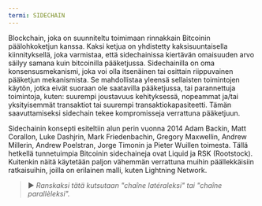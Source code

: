 ```yaml
---
termi: SIDECHAIN
---
```


Blockchain, joka on suunniteltu toimimaan rinnakkain Bitcoinin päälohkoketjun kanssa. Kaksi ketjua on yhdistetty kaksisuuntaisella kiinnityksellä, joka varmistaa, että sidechainissa kiertävän omaisuuden arvo säilyy samana kuin bitcoinilla pääketjussa. Sidechainilla on oma konsensusmekanismi, joka voi olla itsenäinen tai osittain riippuvainen pääketjun mekanismista. Se mahdollistaa yleensä sellaisten toimintojen käytön, jotka eivät suoraan ole saatavilla pääketjussa, tai parannettuja toimintoja, kuten: suurempi joustavuus kehityksessä, nopeammat ja/tai yksityisemmät transaktiot tai suurempi transaktiokapasiteetti. Tämän saavuttamiseksi sidechain tekee kompromisseja verrattuna pääketjuun.

Sidechainin konsepti esiteltiin alun perin vuonna 2014 Adam Backin, Matt Corallon, Luke Dashjrin, Mark Friedenbachin, Gregory Maxwellin, Andrew Millerin, Andrew Poelstran, Jorge Timonin ja Pieter Wuillen toimesta. Tällä hetkellä tunnetuimpia Bitcoinin sidechaineja ovat Liquid ja RSK (Rootstock). Kuitenkin näitä käytetään paljon vähemmän verrattuna muihin päällekkäisiin ratkaisuihin, joilla on erilainen malli, kuten Lightning Network.

> ► *Ranskaksi tätä kutsutaan "chaîne latéraleksi" tai "chaîne parallèleksi".*